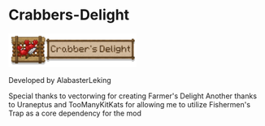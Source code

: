 # Crabbers-Delight

<img src="https://raw.githubusercontent.com/AlabasterLeking/Crabbers-Delight/main/src/main/resources/crabbersdelightlogo8x.png" width="50%">

Developed by AlabasterLeking

Special thanks to vectorwing for creating Farmer's Delight
Another thanks to Uraneptus and TooManyKitKats for allowing me to utilize Fishermen's Trap as a core dependency for the mod
